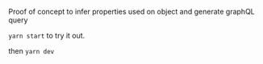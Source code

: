 Proof of concept to infer properties used on object and generate graphQL query

`yarn start` to try it out. 

then `yarn dev`